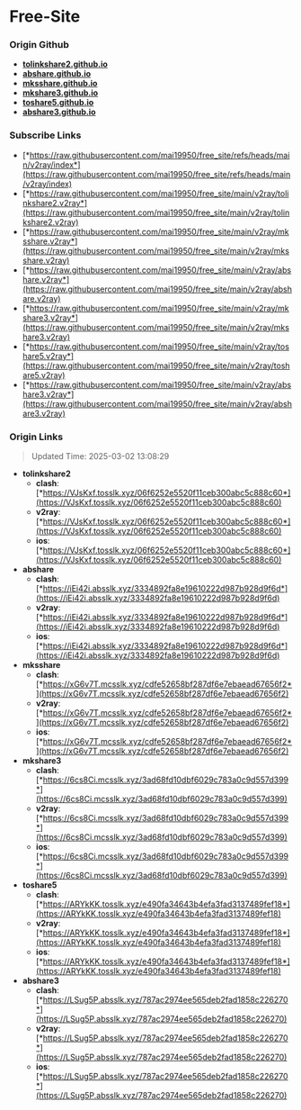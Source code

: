 # Free-Site

### Origin Github

- [**tolinkshare2.github.io**](https://github.com/tolinkshare2/tolinkshare2.github.io)
- [**abshare.github.io**](https://github.com/abshare/abshare.github.io)
- [**mksshare.github.io**](https://github.com/mksshare/mksshare.github.io)
- [**mkshare3.github.io**](https://github.com/mkshare3/mkshare3.github.io)
- [**toshare5.github.io**](https://github.com/toshare5/toshare5.github.io)
- [**abshare3.github.io**](https://github.com/abshare3/abshare3.github.io)

### Subscribe Links

- [*https://raw.githubusercontent.com/mai19950/free_site/refs/heads/main/v2ray/index*](https://raw.githubusercontent.com/mai19950/free_site/refs/heads/main/v2ray/index)
- [*https://raw.githubusercontent.com/mai19950/free_site/main/v2ray/tolinkshare2.v2ray*](https://raw.githubusercontent.com/mai19950/free_site/main/v2ray/tolinkshare2.v2ray)
- [*https://raw.githubusercontent.com/mai19950/free_site/main/v2ray/mksshare.v2ray*](https://raw.githubusercontent.com/mai19950/free_site/main/v2ray/mksshare.v2ray)
- [*https://raw.githubusercontent.com/mai19950/free_site/main/v2ray/abshare.v2ray*](https://raw.githubusercontent.com/mai19950/free_site/main/v2ray/abshare.v2ray)
- [*https://raw.githubusercontent.com/mai19950/free_site/main/v2ray/mkshare3.v2ray*](https://raw.githubusercontent.com/mai19950/free_site/main/v2ray/mkshare3.v2ray)
- [*https://raw.githubusercontent.com/mai19950/free_site/main/v2ray/toshare5.v2ray*](https://raw.githubusercontent.com/mai19950/free_site/main/v2ray/toshare5.v2ray)
- [*https://raw.githubusercontent.com/mai19950/free_site/main/v2ray/abshare3.v2ray*](https://raw.githubusercontent.com/mai19950/free_site/main/v2ray/abshare3.v2ray)

### Origin Links

> Updated Time: 2025-03-02 13:08:29

- **tolinkshare2**
  - **clash**: [*https://VJsKxf.tosslk.xyz/06f6252e5520f11ceb300abc5c888c60*](https://VJsKxf.tosslk.xyz/06f6252e5520f11ceb300abc5c888c60)
  - **v2ray**: [*https://VJsKxf.tosslk.xyz/06f6252e5520f11ceb300abc5c888c60*](https://VJsKxf.tosslk.xyz/06f6252e5520f11ceb300abc5c888c60)
  - **ios**: [*https://VJsKxf.tosslk.xyz/06f6252e5520f11ceb300abc5c888c60*](https://VJsKxf.tosslk.xyz/06f6252e5520f11ceb300abc5c888c60)
- **abshare**
  - **clash**: [*https://iEi42i.absslk.xyz/3334892fa8e19610222d987b928d9f6d*](https://iEi42i.absslk.xyz/3334892fa8e19610222d987b928d9f6d)
  - **v2ray**: [*https://iEi42i.absslk.xyz/3334892fa8e19610222d987b928d9f6d*](https://iEi42i.absslk.xyz/3334892fa8e19610222d987b928d9f6d)
  - **ios**: [*https://iEi42i.absslk.xyz/3334892fa8e19610222d987b928d9f6d*](https://iEi42i.absslk.xyz/3334892fa8e19610222d987b928d9f6d)
- **mksshare**
  - **clash**: [*https://xG6v7T.mcsslk.xyz/cdfe52658bf287df6e7ebaead67656f2*](https://xG6v7T.mcsslk.xyz/cdfe52658bf287df6e7ebaead67656f2)
  - **v2ray**: [*https://xG6v7T.mcsslk.xyz/cdfe52658bf287df6e7ebaead67656f2*](https://xG6v7T.mcsslk.xyz/cdfe52658bf287df6e7ebaead67656f2)
  - **ios**: [*https://xG6v7T.mcsslk.xyz/cdfe52658bf287df6e7ebaead67656f2*](https://xG6v7T.mcsslk.xyz/cdfe52658bf287df6e7ebaead67656f2)
- **mkshare3**
  - **clash**: [*https://6cs8Ci.mcsslk.xyz/3ad68fd10dbf6029c783a0c9d557d399*](https://6cs8Ci.mcsslk.xyz/3ad68fd10dbf6029c783a0c9d557d399)
  - **v2ray**: [*https://6cs8Ci.mcsslk.xyz/3ad68fd10dbf6029c783a0c9d557d399*](https://6cs8Ci.mcsslk.xyz/3ad68fd10dbf6029c783a0c9d557d399)
  - **ios**: [*https://6cs8Ci.mcsslk.xyz/3ad68fd10dbf6029c783a0c9d557d399*](https://6cs8Ci.mcsslk.xyz/3ad68fd10dbf6029c783a0c9d557d399)
- **toshare5**
  - **clash**: [*https://ARYkKK.tosslk.xyz/e490fa34643b4efa3fad3137489fef18*](https://ARYkKK.tosslk.xyz/e490fa34643b4efa3fad3137489fef18)
  - **v2ray**: [*https://ARYkKK.tosslk.xyz/e490fa34643b4efa3fad3137489fef18*](https://ARYkKK.tosslk.xyz/e490fa34643b4efa3fad3137489fef18)
  - **ios**: [*https://ARYkKK.tosslk.xyz/e490fa34643b4efa3fad3137489fef18*](https://ARYkKK.tosslk.xyz/e490fa34643b4efa3fad3137489fef18)
- **abshare3**
  - **clash**: [*https://LSug5P.absslk.xyz/787ac2974ee565deb2fad1858c226270*](https://LSug5P.absslk.xyz/787ac2974ee565deb2fad1858c226270)
  - **v2ray**: [*https://LSug5P.absslk.xyz/787ac2974ee565deb2fad1858c226270*](https://LSug5P.absslk.xyz/787ac2974ee565deb2fad1858c226270)
  - **ios**: [*https://LSug5P.absslk.xyz/787ac2974ee565deb2fad1858c226270*](https://LSug5P.absslk.xyz/787ac2974ee565deb2fad1858c226270)
